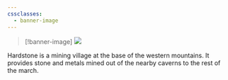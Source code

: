 ```yaml
---
cssclasses:
  - banner-image
---
```

> [!banner-image] <img src="https://basiclandart.com/wp-content/uploads/2020/08/iko-271-mountain-paquette-1024x752.png">

Hardstone is a mining village at the base of the western mountains. It provides stone and metals mined out of the nearby caverns to the rest of the march.